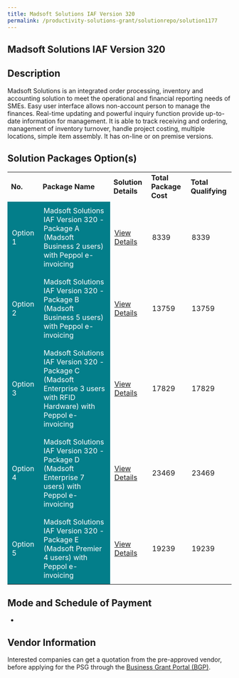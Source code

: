 ```yaml
---
title: Madsoft Solutions IAF Version 320
permalink: /productivity-solutions-grant/solutionrepo/solution1177
---
```


## Madsoft Solutions IAF Version 320

## Description

Madsoft Solutions is an integrated order processing, inventory and accounting solution to meet the operational and financial reporting needs of SMEs. Easy user interface allows non-account person to manage the finances. Real-time updating and powerful inquiry function provide up-to-date information for management. It is able to track receiving and ordering, management of inventory turnover, handle project costing, multiple locations, simple item assembly.  It has on-line or on premise versions.

## Solution Packages Option(s)

<table>
<tr>
<td><b>No.</b></td>
<td><b>Package Name</b></td>
<td><b>Solution Details</b></td>
<td><b>Total Package Cost</b></td>
<td><b>Total Qualifying</b></td>
</tr>
<tr>
<td style='padding: 10px; background-color: #037E8A; color: #FFFFFF;'>Option 1</td>
<td style='padding: 10px; background-color: #037E8A; color: #FFFFFF;'> Madsoft Solutions IAF Version 320 - Package A (Madsoft Business 2 users) with Peppol e-invoicing </td>
<td style='padding: 10px;'><a href='https://www.gobusiness.gov.sg/images/psg/Desensitised_Madsoft_Solutions_Annex_3_CR_wef_19_August_2021_Part_1.pdf' target='_blank'>View Details</a></td>
<td style='padding: 10px;'>8339</td>
<td style='padding: 10px;'>8339</td>
</tr>
<tr>
<td style='padding: 10px; background-color: #037E8A; color: #FFFFFF;'>Option 2</td>
<td style='padding: 10px; background-color: #037E8A; color: #FFFFFF;'> Madsoft Solutions IAF Version 320 - Package B (Madsoft Business 5 users) with Peppol e-invoicing </td>
<td style='padding: 10px;'><a href='https://www.gobusiness.gov.sg/images/psg/Desensitised_Madsoft_Solutions_Annex_3_CR_wef_19_August_2021_Part_2.pdf' target='_blank'>View Details</a></td>
<td style='padding: 10px;'>13759</td>
<td style='padding: 10px;'>13759</td>
</tr>
<tr>
<td style='padding: 10px; background-color: #037E8A; color: #FFFFFF;'>Option 3</td>
<td style='padding: 10px; background-color: #037E8A; color: #FFFFFF;'> Madsoft Solutions IAF Version 320 - Package C (Madsoft Enterprise 3 users with RFID Hardware) with Peppol e-invoicing</td>
<td style='padding: 10px;'><a href='https://www.gobusiness.gov.sg/images/psg/Desensitised_Madsoft_Solutions_Annex_3_CR_wef_19_August_2021_Part_3.pdf' target='_blank'>View Details</a></td>
<td style='padding: 10px;'>17829</td>
<td style='padding: 10px;'>17829</td>
</tr>
<tr>
<td style='padding: 10px; background-color: #037E8A; color: #FFFFFF;'>Option 4</td>
<td style='padding: 10px; background-color: #037E8A; color: #FFFFFF;'> Madsoft Solutions IAF Version 320 - Package D (Madsoft Enterprise 7 users) with Peppol e-invoicing</td>
<td style='padding: 10px;'><a href='https://www.gobusiness.gov.sg/images/psg/Desensitised_Madsoft_Solutions_Annex_3_CR_wef_19_August_2021_Part_4.pdf' target='_blank'>View Details</a></td>
<td style='padding: 10px;'>23469</td>
<td style='padding: 10px;'>23469</td>
</tr>
<tr>
<td style='padding: 10px; background-color: #037E8A; color: #FFFFFF;'>Option 5</td>
<td style='padding: 10px; background-color: #037E8A; color: #FFFFFF;'> Madsoft Solutions IAF Version 320 - Package E (Madsoft Premier 4 users) with Peppol e-invoicing</td>
<td style='padding: 10px;'><a href='https://www.gobusiness.gov.sg/images/psg/Desensitised_Madsoft_Solutions_Annex_3_CR_wef_19_August_2021_Part_5.pdf' target='_blank'>View Details</a></td>
<td style='padding: 10px;'>19239</td>
<td style='padding: 10px;'>19239</td>
</tr>
</table>

## Mode and Schedule of Payment

 - 

## Vendor Information

 

Interested companies can get a quotation from the pre-approved vendor, before applying for the PSG through the <a href='https://www.businessgrants.gov.sg/' target='_blank' rel='noopener'>Business Grant Portal (BGP)</a>.

<script src="/jquery/resize-tables.js"></script>
